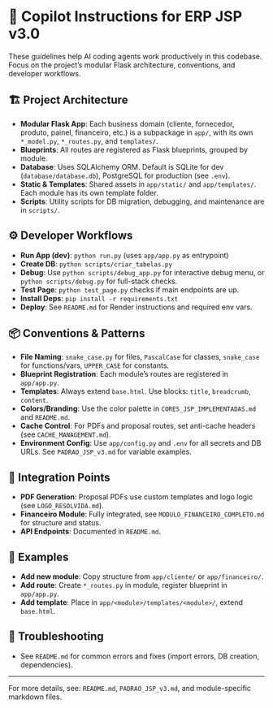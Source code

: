 # 🤖 Copilot Instructions for ERP JSP v3.0

These guidelines help AI coding agents work productively in this codebase. Focus on the project’s modular Flask architecture, conventions, and developer workflows.

## 🏗️ Project Architecture
- **Modular Flask App**: Each business domain (cliente, fornecedor, produto, painel, financeiro, etc.) is a subpackage in `app/`, with its own `*_model.py`, `*_routes.py`, and `templates/`.
- **Blueprints**: All routes are registered as Flask blueprints, grouped by module.
- **Database**: Uses SQLAlchemy ORM. Default is SQLite for dev (`database/database.db`), PostgreSQL for production (see `.env`).
- **Static & Templates**: Shared assets in `app/static/` and `app/templates/`. Each module has its own template folder.
- **Scripts**: Utility scripts for DB migration, debugging, and maintenance are in `scripts/`.

## ⚙️ Developer Workflows
- **Run App (dev)**: `python run.py` (uses `app/app.py` as entrypoint)
- **Create DB**: `python scripts/criar_tabelas.py`
- **Debug**: Use `python scripts/debug_app.py` for interactive debug menu, or `python scripts/debug.py` for full-stack checks.
- **Test Page**: `python test_page.py` checks if main endpoints are up.
- **Install Deps**: `pip install -r requirements.txt`
- **Deploy**: See `README.md` for Render instructions and required env vars.

## 📦 Conventions & Patterns
- **File Naming**: `snake_case.py` for files, `PascalCase` for classes, `snake_case` for functions/vars, `UPPER_CASE` for constants.
- **Blueprint Registration**: Each module’s routes are registered in `app/app.py`.
- **Templates**: Always extend `base.html`. Use blocks: `title`, `breadcrumb`, `content`.
- **Colors/Branding**: Use the color palette in `CORES_JSP_IMPLEMENTADAS.md` and `README.md`.
- **Cache Control**: For PDFs and proposal routes, set anti-cache headers (see `CACHE_MANAGEMENT.md`).
- **Environment Config**: Use `app/config.py` and `.env` for all secrets and DB URLs. See `PADRAO_JSP_v3.md` for variable examples.

## 🔗 Integration Points
- **PDF Generation**: Proposal PDFs use custom templates and logo logic (see `LOGO_RESOLVIDA.md`).
- **Financeiro Module**: Fully integrated, see `MODULO_FINANCEIRO_COMPLETO.md` for structure and status.
- **API Endpoints**: Documented in `README.md`.

## 📝 Examples
- **Add new module**: Copy structure from `app/cliente/` or `app/financeiro/`.
- **Add route**: Create `*_routes.py` in module, register blueprint in `app/app.py`.
- **Add template**: Place in `app/<module>/templates/<module>/`, extend `base.html`.

## 🐛 Troubleshooting
- See `README.md` for common errors and fixes (import errors, DB creation, dependencies).

---
For more details, see: `README.md`, `PADRAO_JSP_v3.md`, and module-specific markdown files.
